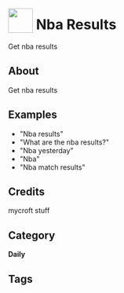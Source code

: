 # <img src="https://raw.githack.com/FortAwesome/Font-Awesome/master/svgs/solid/robot.svg" card_color="#22A7F0" width="50" height="50" style="vertical-align:bottom"/> Nba Results
Get nba results

## About
Get nba results

## Examples
* "Nba results"
* "What are the nba results?"
* "Nba yesterday"
* "Nba"
* "Nba match results"

## Credits
mycroft stuff

## Category
**Daily**

## Tags

